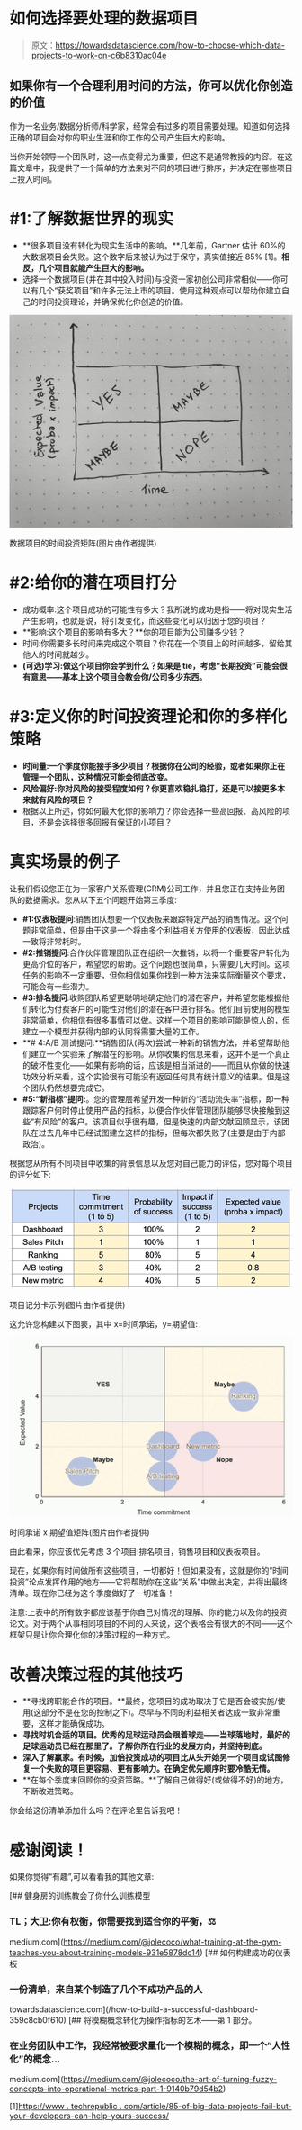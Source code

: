 # 如何选择要处理的数据项目

> 原文：<https://towardsdatascience.com/how-to-choose-which-data-projects-to-work-on-c6b8310ac04e>

## 如果你有一个合理利用时间的方法，你可以优化你创造的价值

作为一名业务/数据分析师/科学家，经常会有过多的项目需要处理。知道如何选择正确的项目会对你的职业生涯和你工作的公司产生巨大的影响。

当你开始领导一个团队时，这一点变得尤为重要，但这不是通常教授的内容。在这篇文章中，我提供了一个简单的方法来对不同的项目进行排序，并决定在哪些项目上投入时间。

# #1:了解数据世界的现实

*   **很多项目没有转化为现实生活中的影响。**几年前，Gartner 估计 60%的大数据项目会失败。这个数字后来被认为过于保守，真实值接近 85% [1]。**相反，几个项目就能产生巨大的影响。**
*   选择一个数据项目(并在其中投入时间)与投资一家初创公司非常相似——你可以有几个“获奖项目”和许多无法上市的项目。使用这种观点可以帮助你建立自己的时间投资理论，并确保优化你创造的价值。

![](img/8d28609b12c7150dc2bf334fdb09403b.png)

数据项目的时间投资矩阵(图片由作者提供)

# #2:给你的潜在项目打分

*   成功概率:这个项目成功的可能性有多大？我所说的成功是指——将对现实生活产生影响，也就是说，将引发变化，而这些变化可以归因于您的项目？
*   **影响:这个项目的影响有多大？**你的项目能为公司赚多少钱？
*   时间:你需要多长时间来完成这个项目？你花在一个项目上的时间越多，留给其他人的时间就越少。
*   **(可选)学习:做这个项目你会学到什么？如果是 tie，考虑“长期投资”可能会很有意思——基本上这个项目会教会你/公司多少东西。**

# #3:定义你的时间投资理论和你的多样化策略

*   **时间量:一个季度你能接手多少项目？根据你在公司的经验，或者如果你正在管理一个团队，这种情况可能会彻底改变。**
*   **风险偏好:你对风险的接受程度如何？你更喜欢稳扎稳打，还是可以接更多本来就有风险的项目？**
*   根据以上所述，你如何最大化你的影响力？你会选择一些高回报、高风险的项目，还是会选择很多回报有保证的小项目？

# 真实场景的例子

让我们假设您正在为一家客户关系管理(CRM)公司工作，并且您正在支持业务团队的数据需求。您从以下五个问题开始第三季度:

*   **#1:仪表板提问**:销售团队想要一个仪表板来跟踪特定产品的销售情况。这个问题非常简单，但是由于这是一个将由多个利益相关方使用的仪表板，因此达成一致将非常耗时。
*   **#2:推销提问**:合作伙伴管理团队正在组织一次推销，以将一个重要客户转化为更高价位的客户，希望您的帮助。这个问题也很简单，只需要几天时间。这项任务的影响不一定重要，但你相信如果你找到一种方法来实际衡量这个要求，可能会有一些潜力。
*   **#3:排名提问**:收购团队希望更聪明地确定他们的潜在客户，并希望您能根据他们转化为付费客户的可能性对他们的潜在客户进行排名。他们目前使用的模型非常简单，你相信有很多事情可以做。这样一个项目的影响可能是惊人的，但建立一个模型并获得内部的认同将需要大量的工作。
*   **# 4:A/B 测试提问:**销售团队(再次)尝试一种新的销售方法，并希望帮助他们建立一个实验来了解潜在的影响。从你收集的信息来看，这并不是一个真正的破坏性变化——如果有影响的话，应该是相当渐进的——而且从你做的快速功效分析来看，这个实验很有可能没有返回任何具有统计意义的结果。但是这个团队仍然想要完成它。
*   **#5:“新指标”提问:**。您的管理层希望开发一种新的“活动流失率”指标，即一种跟踪客户何时停止使用产品的指标，以便合作伙伴管理团队能够尽快接触到这些“有风险”的客户。该项目似乎很有趣，但是快速的内部文献回顾显示，该团队在过去几年中已经试图建立这样的指标，但每次都失败了(主要是由于内部政治)。

根据您从所有不同项目中收集的背景信息以及您对自己能力的评估，您对每个项目的评分如下:

![](img/65ecd567495a5389ad8d8067a6eda983.png)

项目记分卡示例(图片由作者提供)

这允许您构建以下图表，其中 x=时间承诺，y=期望值:

![](img/ed1eed6deb5f37370fcd3c91ff68722a.png)

时间承诺 x 期望值矩阵(图片由作者提供)

由此看来，你应该优先考虑 3 个项目:排名项目，销售项目和仪表板项目。

现在，如果你有时间做所有这些项目，一切都好！但如果没有，这就是你的“时间投资”论点发挥作用的地方——它将帮助你在这些“关系”中做出决定，并得出最终清单。现在你已经为这个季度做好了一切准备！

注意:上表中的所有数字都应该基于你自己对情况的理解、你的能力以及你的投资论文。对于两个从事相同项目的不同的人来说，这个表格会有很大的不同——这个框架只是让你合理化你的决策过程的一种方式。

# 改善决策过程的其他技巧

*   **寻找跨职能合作的项目。**最终，您项目的成功取决于它是否会被实施/使用(这部分不是在您的控制之下)。尽早与不同的利益相关者达成一致非常重要，这样才能确保成功。
*   **寻找时机合适的项目。优秀的足球运动员会跟着球走——当球落地时，最好的足球运动员已经在那里了。了解你所在行业的发展方向，并坚持到底。**
*   **深入了解赢家。有时候，加倍投资成功的项目比从头开始另一个项目或试图修复一个失败的项目更容易、更有影响力。在确定优先顺序时要冷酷无情。**
*   **在每个季度末回顾你的投资策略。**了解自己做得好(或做得不好)的地方，不断改进策略。

你会给这份清单添加什么吗？在评论里告诉我吧！

# 感谢阅读！

如果你觉得“有趣”,可以看看我的其他文章:

[](https://medium.com/@jolecoco/what-training-at-the-gym-teaches-you-about-training-models-931e5878dc14) [## 健身房的训练教会了你什么训练模型

### TL；大卫:你有权衡，你需要找到适合你的平衡，⚖️

medium.com](https://medium.com/@jolecoco/what-training-at-the-gym-teaches-you-about-training-models-931e5878dc14) [](/how-to-build-a-successful-dashboard-359c8cb0f610) [## 如何构建成功的仪表板

### 一份清单，来自某个制造了几个不成功产品的人

towardsdatascience.com](/how-to-build-a-successful-dashboard-359c8cb0f610) [](https://medium.com/@jolecoco/the-art-of-turning-fuzzy-concepts-into-operational-metrics-part-1-9140b79d54b2) [## 将模糊概念转化为操作指标的艺术——第 1 部分。

### 在业务团队中工作，我经常被要求量化一个模糊的概念，即一个“人性化”的概念…

medium.com](https://medium.com/@jolecoco/the-art-of-turning-fuzzy-concepts-into-operational-metrics-part-1-9140b79d54b2) 

[1][https://www . techrepublic . com/article/85-of-big-data-projects-fail-but-your-developers-can-help-yours-success/](https://www.techrepublic.com/article/85-of-big-data-projects-fail-but-your-developers-can-help-yours-succeed/)